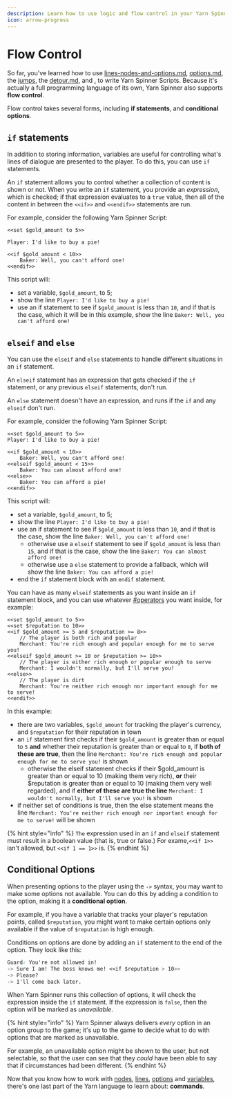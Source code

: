 ```yaml
---
description: Learn how to use logic and flow control in your Yarn Spinner Scripts.
icon: arrow-progress
---
```


# Flow Control

So far, you've learned how to use [lines-nodes-and-options.md](../lines-nodes-and-options.md "mention"), [options.md](../options.md "mention"), the [jumps](../jumps/ "mention"), the [detour.md](../jumps/detour.md "mention"), and [.](./ "mention") to write Yarn Spinner Scripts. Because it's actually a full programming language of its own, Yarn Spinner also supports **flow control**.&#x20;

Flow control takes several forms, including **if statements**, and **conditional options**.

## `if` statements

In addition to storing information, variables are useful for controlling what's lines of dialogue are presented to the player. To do this, you can use `if` statements.

An `if` statement allows you to control whether a collection of content is shown or not. When you write an `if` statement, you provide an _expression_, which is checked; if that expression evaluates to a `true` value, then all of the content in between the `<<if>>` and `<<endif>>` statements are run.

For example, consider the following Yarn Spinner Script:

```markup
<<set $gold_amount to 5>>

Player: I'd like to buy a pie!

<<if $gold_amount < 10>>
    Baker: Well, you can't afford one!
<<endif>>

```

This script will:

* set a variable, `$gold_amount`, to 5;
* show the line `Player: I'd like to buy a pie!`&#x20;
* use an if statement to see if `$gold_amount` is less than `10`, and if that is the case, which it will be in this example, show the line `Baker: Well, you can't afford one!`&#x20;

## `elseif` and `else`

You can use the `elseif` and `else` statements to handle different situations in an `if` statement.

An `elseif` statement has an expression that gets checked if the `if` statement, or any previous `elseif` statements, don't run.

An `else` statement doesn't have an expression, and runs if the `if` and any `elseif` don't run.

For example, consider the following Yarn Spinner Script:

```markup
<<set $gold_amount to 5>>
Player: I'd like to buy a pie!

<<if $gold_amount < 10>>
    Baker: Well, you can't afford one!
<<elseif $gold_amount < 15>>
    Baker: You can almost afford one!
<<else>>
    Baker: You can afford a pie!
<<endif>>
```

This script will:

* set a variable, `$gold_amount`, to 5;
* show the line `Player: I'd like to buy a pie!`&#x20;
* use an if statement to see if `$gold_amount` is less than `10`, and if that is the case, show the line `Baker: Well, you can't afford one!`&#x20;
  * otherwise use a `elseif` statement to see if `$gold_amount` is less than `15`, and if that is the case, show the line `Baker: You can almost afford one!`&#x20;
  * otherwise use a `else` statement to provide a fallback, which will show the line `Baker: You can afford a pie!`&#x20;
* end the `if` statement block with an `endif` statement.

You can have as many `elseif` statements as you want inside an `if` statement block, and you can use whatever [#operators](./#operators "mention") you want inside, for example:

```markup
<<set $gold_amount to 5>>
<<set $reputation to 10>>
<<if $gold_amount >= 5 and $reputation >= 8>>
    // The player is both rich and popular
    Merchant: You're rich enough and popular enough for me to serve you!
<<elseif $gold_amount >= 10 or $reputation >= 10>>
    // The player is either rich enough or popular enough to serve
    Merchant: I wouldn't normally, but I'll serve you!
<<else>>
    // The player is dirt
    Merchant: You're neither rich enough nor important enough for me to serve!
<<endif>>
```

In this example:

* there are two variables, `$gold_amount` for tracking the player's currency, and `$reputation` for their reputation in town
* an `if` statement first checks if their `$gold_amount` is greater than or equal to `5` **and** whether their reputation is greater than or equal to `8`, if **both of these are true**,  then the line `Merchant: You're rich enough and popular enough for me to serve you!`  is shown
  * otherwise the elseif statement checks if their $gold\_amount is greater than or equal to 10 (making them very rich), **or** their $reputation is greater than or equal to 10 (making them very well regarded), and if **either of these are true the line** `Merchant: I wouldn't normally, but I'll serve you!`  is shown
* if neither set of conditions is true, then the else statement means the line `Merchant: You're neither rich enough nor important enough for me to serve!`  will be shown

{% hint style="info" %}
`The` expression used in an `if` and `elseif` statement must result in a boolean value (that is, true or false.) For exame,`<<if 1>>` isn't allowed, but `<<if 1 == 1>>` is.
{% endhint %}

## Conditional Options

When presenting options to the player using the `->` syntax, you may want to make some options not available. You can do this by adding a condition to the option, making it a **conditional option**.

For example, if you have a variable that tracks your player's reputation points, called `$reputation`, you might want to make certain options only available if the value of `$reputation` is high enough.

Conditions on options are done by adding an `if` statement to the end of the option. They look like this:

```css
Guard: You're not allowed in!
-> Sure I am! The boss knows me! <<if $reputation > 10>>
-> Please?
-> I'll come back later.
```

When Yarn Spinner runs this collection of options, it will check the expression inside the `if` statement. If the expression is `false`, then the option will be marked as _unavailable_.

{% hint style="info" %}
Yarn Spinner always delivers _every_ option in an option group to the game; it's up to the game to decide what to do with options that are marked as unavailable.

For example, an unavailable option might be shown to the user, but not selectable, so that the user can see that they _could_ have been able to say that if circumstances had been different.
{% endhint %}

Now that you know how to work with [nodes](../lines-nodes-and-options.md#nodes), [lines](../lines-nodes-and-options.md#lines), [options](../lines-nodes-and-options.md#options) and [variables](./#variables), there's one last part of the Yarn language to learn about: **commands**.
